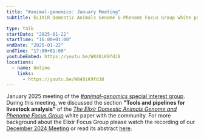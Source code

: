 ```yaml
---
title: "#animal-genomics: January Meeting"
subtitle: ELIXIR Domestic Animals Genome & Phenome Focus Group white paper section round table

type: talk
startDate: "2025-01-22"
startTime: "16:00+01:00"
endDate: "2025-01-22"
endTime: "17:00+01:00"
youtubeEmbed: https://youtu.be/W848iK9fdJ8
locations:
  - name: Online
    links:
      - https://youtu.be/W848iK9fdJ8
---
```


January 2025 meeting of the [_#animal-genomics_ special interest group](/special-interest-groups/animal-genomics).
During this meeting, we discussed the section **"Tools and pipelines for livestock analysis"** of the [_The Elixir Domestic Animals Genome and Phenome Focus Group_](elixir-europe.org/focus-groups/domestic-animals-genome-phenome) white paper with the community.
For more background about the Elixir Focus Group please watch the recording of our [December 2024 Meeting](https://youtu.be/rpHk948ObZg) or read
its abstract [here](/events/2024/SIG_animalgenomics_Dec).

